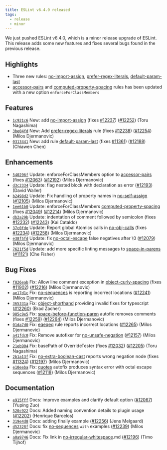 ```yaml
---
title: ESLint v6.4.0 released
tags:
  - release
  - minor
---
```


We just pushed ESLint v6.4.0, which is a minor release upgrade of ESLint. This release adds some new features and fixes several bugs found in the previous release.

## Highlights

* Three new rules: [no-import-assign](/docs/rules/no-import-assign), [prefer-regex-literals](/docs/rules/prefer-regex-literals), [default-param-last](/docs/rules/default-param-last)
* [accessor-pairs](/docs/rules/accessor-pairs) and [computed-property-spacing](/docs/rules/computed-property-spacing) rules has been updated with a new option `enforceForClassMembers`




## Features


* [`1c921c6`](https://github.com/eslint/eslint/commit/1c921c6dfd7ddfb0308c8103e53d32c1241475f0) New: add [no-import-assign](/docs/rules/no-import-assign) (fixes [#12237](https://github.com/eslint/eslint/issues/12237)) ([#12252](https://github.com/eslint/eslint/issues/12252)) (Toru Nagashima)
* [`3be04fd`](https://github.com/eslint/eslint/commit/3be04fd6a4e7b3f5a5ecb845a29cf29b71fe2dfb) New: Add [prefer-regex-literals](/docs/rules/prefer-regex-literals) rule (fixes [#12238](https://github.com/eslint/eslint/issues/12238)) ([#12254](https://github.com/eslint/eslint/issues/12254)) (Milos Djermanovic)
* [`0313441`](https://github.com/eslint/eslint/commit/0313441d016c8aa0674c135f9da67a676e766ec5) New: add rule [default-param-last](/docs/rules/default-param-last) (fixes [#11361](https://github.com/eslint/eslint/issues/11361)) ([#12188](https://github.com/eslint/eslint/issues/12188)) (Chiawen Chen)




## Enhancements


* [`540296f`](https://github.com/eslint/eslint/commit/540296fcecd232a09dc873a5a22f5839b59b7842) Update: enforceForClassMembers option to [accessor-pairs](/docs/rules/accessor-pairs) (fixes [#12063](https://github.com/eslint/eslint/issues/12063)) ([#12192](https://github.com/eslint/eslint/issues/12192)) (Milos Djermanovic)
* [`d3c2334`](https://github.com/eslint/eslint/commit/d3c2334646eae9287d5be9e457d041e445efb512) Update: flag nested block with declaration as error ([#12193](https://github.com/eslint/eslint/issues/12193)) (David Waller)
* [`b2498d2`](https://github.com/eslint/eslint/commit/b2498d284b9c30ed1543429c2f45d9014e12fe22) Update: Fix handling of property names in [no-self-assign](/docs/rules/no-self-assign) ([#12105](https://github.com/eslint/eslint/issues/12105)) (Milos Djermanovic)
* [`1ee61b0`](https://github.com/eslint/eslint/commit/1ee61b06715fcc750be2c923034a1e59ba663287) Update: enforceForClassMembers [computed-property-spacing](/docs/rules/computed-property-spacing) (fixes [#12049](https://github.com/eslint/eslint/issues/12049)) ([#12214](https://github.com/eslint/eslint/issues/12214)) (Milos Djermanovic)
* [`db2a29b`](https://github.com/eslint/eslint/commit/db2a29beb0fa28183f65bf9e659c66c03a8918b5) Update: indentation of comment followed by semicolon (fixes [#12232](https://github.com/eslint/eslint/issues/12232)) ([#12243](https://github.com/eslint/eslint/issues/12243)) (Kai Cataldo)
* [`37c0fde`](https://github.com/eslint/eslint/commit/37c0fdeb87b92a0b779b125adf45535b79b65757) Update: Report global Atomics calls in [no-obj-calls](/docs/rules/no-obj-calls) (fixes [#12234](https://github.com/eslint/eslint/issues/12234)) ([#12258](https://github.com/eslint/eslint/issues/12258)) (Milos Djermanovic)
* [`e38f5fd`](https://github.com/eslint/eslint/commit/e38f5fdfc786363a3eae642f1a69a8725600aa61) Update: fix [no-octal-escape](/docs/rules/no-octal-escape) false negatives after \0 ([#12079](https://github.com/eslint/eslint/issues/12079)) (Milos Djermanovic)
* [`7621f5d`](https://github.com/eslint/eslint/commit/7621f5d2aa7d87e798b75ca47d6889c280597e99) Update: add more specific linting messages to [space-in-parens](/docs/rules/space-in-parens) ([#11121](https://github.com/eslint/eslint/issues/11121)) (Che Fisher)




## Bug Fixes


* [`f826eab`](https://github.com/eslint/eslint/commit/f826eabbeecddb047f58f4e7308a14c18148d369) Fix: Allow line comment exception in [object-curly-spacing](/docs/rules/object-curly-spacing) (fixes [#11902](https://github.com/eslint/eslint/issues/11902)) ([#12216](https://github.com/eslint/eslint/issues/12216)) (Milos Djermanovic)
* [`ae17d1c`](https://github.com/eslint/eslint/commit/ae17d1ca59dd466aa64da0680ec2453c2dc3b80d) Fix: [no-sequences](/docs/rules/no-sequences) is reporting incorrect locations ([#12241](https://github.com/eslint/eslint/issues/12241)) (Milos Djermanovic)
* [`365331a`](https://github.com/eslint/eslint/commit/365331a42e22af5a77ac9cfa9673d6a8f653eb5a) Fix: [object-shorthand](/docs/rules/object-shorthand) providing invalid fixes for typescript ([#12260](https://github.com/eslint/eslint/issues/12260)) (Brad Zacher)
* [`985c9e5`](https://github.com/eslint/eslint/commit/985c9e5eba351965a8a1491a41dbdcc78154b8f4) Fix: [space-before-function-paren](/docs/rules/space-before-function-paren) autofix removes comments (fixes [#12259](https://github.com/eslint/eslint/issues/12259)) ([#12264](https://github.com/eslint/eslint/issues/12264)) (Milos Djermanovic)
* [`01da7d0`](https://github.com/eslint/eslint/commit/01da7d04c4e5a7376cf241ec02db7971726a1bf9) Fix: [eqeqeq](/docs/rules/eqeqeq) rule reports incorrect locations ([#12265](https://github.com/eslint/eslint/issues/12265)) (Milos Djermanovic)
* [`a41fdc0`](https://github.com/eslint/eslint/commit/a41fdc07404a7675d14183fab245fb8f49dcb858) Fix: Remove autofixer for [no-unsafe-negation](/docs/rules/no-unsafe-negation) ([#12157](https://github.com/eslint/eslint/issues/12157)) (Milos Djermanovic)
* [`21eb904`](https://github.com/eslint/eslint/commit/21eb9044135c01b6c12188517bba840614483fc6) Fix: basePath of OverrideTester (fixes [#12032](https://github.com/eslint/eslint/issues/12032)) ([#12205](https://github.com/eslint/eslint/issues/12205)) (Toru Nagashima)
* [`2b1a13f`](https://github.com/eslint/eslint/commit/2b1a13fa0de8360586857f3ced8da514c971297d) Fix: [no-extra-boolean-cast](/docs/rules/no-extra-boolean-cast) reports wrong negation node (fixes [#11324](https://github.com/eslint/eslint/issues/11324)) ([#12197](https://github.com/eslint/eslint/issues/12197)) (Milos Djermanovic)
* [`e10eeba`](https://github.com/eslint/eslint/commit/e10eebab4abd193dee697c4de7fb2d95bbab2d8c) Fix: [quotes](/docs/rules/quotes) autofix produces syntax error with octal escape sequences ([#12118](https://github.com/eslint/eslint/issues/12118)) (Milos Djermanovic)




## Documentation


* [`e915fff`](https://github.com/eslint/eslint/commit/e915fffb6089a23ff1cae926cc607f9b87dc1819) Docs: Improve examples and clarify default option ([#12067](https://github.com/eslint/eslint/issues/12067)) (Yuping Zuo)
* [`520c922`](https://github.com/eslint/eslint/commit/520c92270eed6e90c1a796e8af275980f01705e0) Docs: Added naming convention details to plugin usage ([#12202](https://github.com/eslint/eslint/issues/12202)) (Henrique Barcelos)
* [`319e4d8`](https://github.com/eslint/eslint/commit/319e4d8386ea846928f0f906c251b46043a53491) Docs: adding finally example ([#12256](https://github.com/eslint/eslint/issues/12256)) (Jens Melgaard)
* [`d52328f`](https://github.com/eslint/eslint/commit/d52328f012f3704c7d1ce39427e63f80531c7979) Docs: fix [no-sequences](/docs/rules/no-sequences) `with` examples ([#12239](https://github.com/eslint/eslint/issues/12239)) (Milos Djermanovic)
* [`a0a9746`](https://github.com/eslint/eslint/commit/a0a9746724ccd22c721ddc1b25c566aa9acea154) Docs: Fix link in [no-irregular-whitespace](/docs/rules/no-irregular-whitespace).md ([#12196](https://github.com/eslint/eslint/issues/12196)) (Timo Tijhof)
